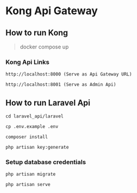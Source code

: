 # Kong Api Gateway

## How to run Kong
> docker compose up

### Kong Api Links

```
http://localhost:8000 (Serve as Api Gateway URL)
```
```
http://localhost:8001 (Serve as Admin Api)
```

## How to run Laravel Api
```console
cd laravel_api/laravel
```
```console
cp .env.example .env
```
```console
composer install
```
```console
php artisan key:generate
```

### Setup database credentials

```console
php artisan migrate
```

```console
php artisan serve
````